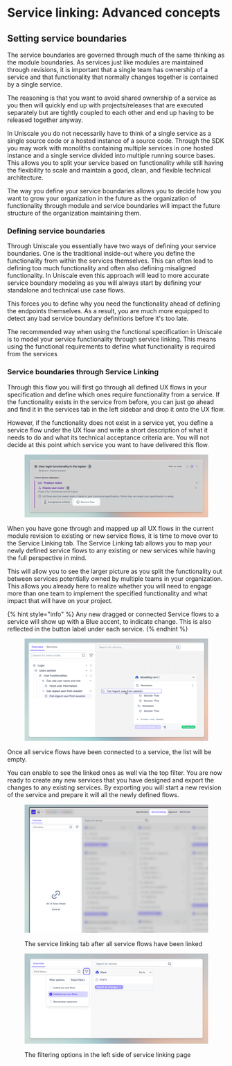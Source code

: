 # Service linking: Advanced concepts

## Setting service boundaries

The service boundaries are governed through much of the same thinking as the module boundaries. As services just like modules are maintained through revisions, it is important that a single team has ownership of a service and that functionality that normally changes together is contained by a single service.&#x20;

The reasoning is that you want to avoid shared ownership of a service as you then will quickly end up with projects/releases that are executed separately but are tightly coupled to each other and end up having to be released together anyway.

In Uniscale you do not necessarily have to think of a single service as a single source code or a hosted instance of a source code. Through the SDK you may work with monoliths containing multiple services in one hosted instance and a single service divided into multiple running source bases. This allows you to split your service based on functionality while still having the flexibility to scale and maintain a good, clean, and flexible technical architecture.

The way you define your service boundaries allows you to decide how you want to grow your organization in the future as the organization of functionality through module and service boundaries will impact the future structure of the organization maintaining them.



### Defining service boundaries

Through Uniscale you essentially have two ways of defining your service boundaries. One is the traditional inside-out where you define the functionality from within the services themselves. This can often lead to defining too much functionality and often also defining misaligned functionality. In Uniscale even this approach will lead to more accurate service boundary modeling as you will always start by defining your standalone and technical use case flows.&#x20;

This forces you to define why you need the functionality ahead of defining the endpoints themselves. As a result, you are much more equipped to detect any bad service boundary definitions before it's too late.

The recommended way when using the functional specification in Uniscale is to model your service functionality through service linking. This means using the functional requirements to define what functionality is required from the services



### Service boundaries through Service Linking

Through this flow you will first go through all defined UX flows in your specification and define which ones require functionality from a service. If the functionality exists in the service from before, you can just go ahead and find it in the services tab in the left sidebar and drop it onto the UX flow.

However, if the functionality does not exist in a service yet, you define a service flow under the UX flow and write a short description of what it needs to do and what its technical acceptance criteria are. You will not decide at this point which service you want to have delivered this flow.

<figure><img src="../../../.gitbook/assets/image.png" alt=""><figcaption></figcaption></figure>

When you have gone through and mapped up all UX flows in the current module revision to existing or new service flows, it is time to move over to the Service Linking tab. The Service Linking tab allows you to map your newly defined service flows to any existing or new services while having the full perspective in mind.&#x20;

This will allow you to see the larger picture as you split the functionality out between services potentially owned by multiple teams in your organization. This allows you already here to realize whether you will need to engage more than one team to implement the specified functionality and what impact that will have on your project.

{% hint style="info" %}
Any new dragged or connected Service flows to a service will show up with a Blue accent, to indicate change. This is also reflected in the button label under each service.
{% endhint %}

<figure><img src="../../../.gitbook/assets/image (2).png" alt=""><figcaption></figcaption></figure>

Once all service flows have been connected to a service, the list will be empty.&#x20;

You can enable to see the linked ones as well via the top filter. You are now ready to create any new services that you have designed and export the changes to any existing services. By exporting you will start a new revision of the service and prepare it will all the newly defined flows.

<figure><img src="../../../.gitbook/assets/image (1).png" alt=""><figcaption><p>The service linking tab after all service flows have been linked</p></figcaption></figure>

<figure><img src="../../../.gitbook/assets/CleanShot 2024-04-26 at 13.25.30.png" alt=""><figcaption><p>The filtering options in the left side of service linking page</p></figcaption></figure>



